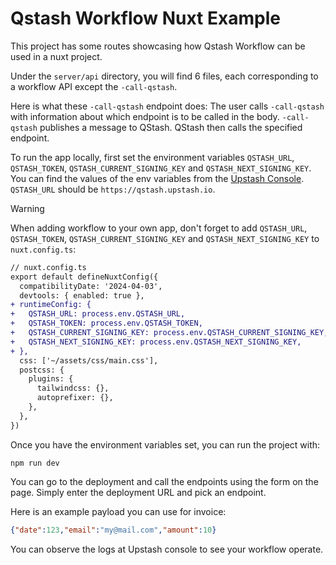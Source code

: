 # Qstash Workflow Nuxt Example

This project has some routes showcasing how Qstash Workflow can be used in a nuxt project.

Under the `server/api` directory, you will find 6 files, each corresponding to a workflow API except the `-call-qstash`.

Here is what these `-call-qstash` endpoint does: The user calls `-call-qstash` with information about which endpoint is to be called in the body. `-call-qstash` publishes a message to QStash. QStash then calls the specified endpoint.

To run the app locally, first set the environment variables `QSTASH_URL`, `QSTASH_TOKEN`, `QSTASH_CURRENT_SIGNING_KEY` and `QSTASH_NEXT_SIGNING_KEY`. You can find the values of the env variables from the [Upstash Console](https://console.upstash.com/qstash). `QSTASH_URL` should be `https://qstash.upstash.io`.

> [!WARNING]
> When adding workflow to your own app, don't forget to add `QSTASH_URL`, `QSTASH_TOKEN`, `QSTASH_CURRENT_SIGNING_KEY` and `QSTASH_NEXT_SIGNING_KEY` to `nuxt.config.ts`:
> 
> ```diff
> // nuxt.config.ts
> export default defineNuxtConfig({
>   compatibilityDate: '2024-04-03',
>   devtools: { enabled: true },
> + runtimeConfig: {
> +   QSTASH_URL: process.env.QSTASH_URL,
> +   QSTASH_TOKEN: process.env.QSTASH_TOKEN,
> +   QSTASH_CURRENT_SIGNING_KEY: process.env.QSTASH_CURRENT_SIGNING_KEY,
> +   QSTASH_NEXT_SIGNING_KEY: process.env.QSTASH_NEXT_SIGNING_KEY,
> + },
>   css: ['~/assets/css/main.css'],
>   postcss: {
>     plugins: {
>       tailwindcss: {},
>       autoprefixer: {},
>     },
>   },
> })
> ```

Once you have the environment variables set, you can run the project with:

```
npm run dev
```

You can go to the deployment and call the endpoints using the form on the page. Simply enter the deployment URL and pick an endpoint.

Here is an example payload you can use for invoice:

```json
{"date":123,"email":"my@mail.com","amount":10}
```

You can observe the logs at Upstash console to see your workflow operate.
